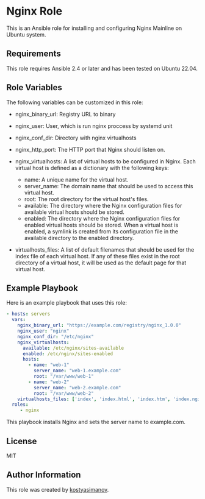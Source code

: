 Nginx Role
=========

This is an Ansible role for installing and configuring Nginx Mainline on Ubuntu system.

Requirements
------------

This role requires Ansible 2.4 or later and has been tested on Ubuntu 22.04.

Role Variables
--------------

The following variables can be customized in this role:

- nginx_binary_url: Registry URL to binary
- nginx_user: User, which is run nginx proccess by systemd unit
- nginx_conf_dir: Directory with nginx virtualhosts

- nginx_http_port: The HTTP port that Nginx should listen on.
- nginx_virtualhosts: A list of virtual hosts to be configured in Nginx. Each virtual host is defined as a dictionary with the following keys:
  - name: A unique name for the virtual host.
  - server_name: The domain name that should be used to access this virtual host.
  - root: The root directory for the virtual host's files.
  - available: The directory where the Nginx configuration files for available virtual hosts should be stored.
  - enabled: The directory where the Nginx configuration files for enabled virtual hosts should be stored. When a virtual host is enabled, a symlink is created from its configuration file in the available directory to the enabled directory.
- virtualhosts_files: A list of default filenames that should be used for the index file of each virtual host. If any of these files exist in the root directory of a virtual host, it will be used as the default page for that virtual host.

Example Playbook
----------------

Here is an example playbook that uses this role:

```yaml
- hosts: servers
  vars:
    nginx_binary_url: "https://example.com/registry/nginx_1.0.0"
    nginx_user: "nginx"
    nginx_conf_dir: "/etc/nginx"
    nginx_virtualhosts:
      available: /etc/nginx/sites-available
      enabled: /etc/nginx/sites-enabled
      hosts:
        - name: "web-1"
          server_name: "web-1.example.com"
          root: "/var/www/web-1"
        - name: "web-2"
          server_name: "web-2.example.com"
          root: "/var/www/web-2"
    virtualhosts_files: ['index', 'index.html', 'index.htm', 'index.nginx-debian.html']
  roles:
     - nginx
```

This playbook installs Nginx and sets the server name to example.com.

License
----------------
MIT

Author Information
----------------
This role was created by [kostyasimanov](https://gitlab.rebrainme.com/kostyasimanov_at_gmail_com).
